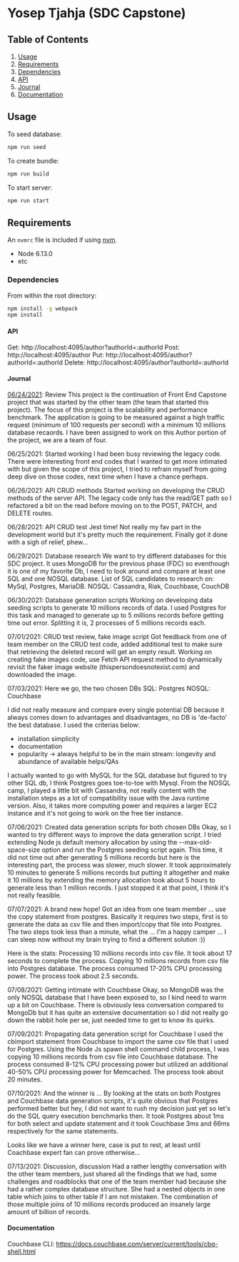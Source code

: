 # Yosep Tjahja (SDC Capstone)

## Table of Contents

1. [Usage](#Usage)
2. [Requirements](#requirements)
3. [Dependencies](#dependencies)
4. [API](#api)
5. [Journal](#journal)
6. [Documentation](#documentation)

## Usage

To seed database:

```sh
npm run seed
```

To create bundle:

```sh
npm run build
```

To start server:

```sh
npm run start
```

## Requirements

An `nvmrc` file is included if using [nvm](https://github.com/creationix/nvm).

- Node 6.13.0
- etc

### Dependencies

From within the root directory:

```sh
npm install -g webpack
npm install
```

#### API

Get: http://localhost:4095/author?authorId=:authorId
Post: http://localhost:4095/author
Put: http://localhost:4095/author?authorId=:authorId
Delete: http://localhost:4095/author?authorId=:authorId

#### Journal
<u>06/24/2021</u>: Review
This project is the continuation of Front End Capstone project that was started by the other team (the team that started this project). The focus of this project is the scalability and performance benchmark. The application is going to be measured against a high traffic request (minimum of 100 requests per second) with a minimum 10 millions database recaords.
I have been assigned to work on this Author portion of the project, we are a team of four.

06/25/2021: Started working
I had been busy reviewing the legacy code. There were interesting front end codes that I wanted to get more intimated with but given the scope of this project, I tried to refrain myself from going deep dive on those codes, next time when I have a chance perhaps.

06/26/2021: API CRUD methods
Started working on developing the CRUD methods of the server API. The legacy code only has the read/GET path so I refactored a bit on the read before moving on to the POST, PATCH, and DELETE routes. 

06/28/2021: API CRUD test
Jest time! Not really my fav part in the development world but it's pretty much the requirement. Finally got it done with a sigh of relief, phew...

06/29/2021: Database research
We want to try different databases for this SDC project. It uses MongoDB for the previous phase (FDC) so eventhough it is one of my favorite Db, I need to look around and compare at least one SQL and one NOSQL database.
List of SQL candidates to research on: MySql, Postgres, MariaDB.
NOSQL: Cassandra, Riak, Couchbase, CouchDB

06/30/2021: Database generation scripts
Working on developing data seeding scripts to generate 10 millions records of data. I used Postgres for this task and managed to generate up to 5 millions records before getting time out error. Splitting it is, 2 processes of 5 millions records each.

07/01/2021: CRUD test review, fake image script
Got feedback from one of team member on the CRUD test code, added additional test to make sure that retrieving the deleted record will get an empty result.
Working on creating fake images code, use Fetch API request method to dynamically revisit the faker image website (thispersondoesnotexist.com) and downloaded the image.

07/03/2021: Here we go, the two chosen DBs
SQL: Postgres
NOSQL: Couchbase

I did not really measure and compare every single potential DB because it always comes down to advantages and disadvantages, no DB is 'de-facto' the best database. I used the criterias below:
- installation simplicity
- documentation
- popularity -> always helpful to be in the main stream: longevity and abundance of available helps/QAs

I actually wanted to go with MySQL for the SQL database but figured to try other SQL db, I think Postgres goes toe-to-toe with Mysql.
From the NOSQL camp, I played a little bit with Cassandra, not really content with the installation steps as a lot of compatibility issue with the Java runtime version. Also, it takes more computing power and requires a larger EC2 instance and it's not going to work on the free tier instance.

07/06/2021: Created data generation scripts for both chosen DBs
Okay, so I wanted to try different ways to improve the data generation script. I tried extending Node js default memory allocation by using the --max-old-space-size option and run the Postgres seeding script again. This time, it did not time out after generating 5 millions records but here is the interesting part, the process was slower, much slower.
It took approximately 10 minutes to generate 5 millions records but putting it altogether and make it 10 millions by extending the memory allocation took about 5 hours to generate less than 1 million records. I just stopped it at that point, I think it's not really feasible.

07/07/2021: A brand new hope!
Got an idea from one team member ... use the copy statement from postgres.
Basically it requires two steps, first is to generate the data as csv file and then import/copy that file into Postgres. The two steps took less than a minute, what the  ...
I'm a happy camper ... I can sleep now without my brain trying to find a different solution :))

Here is the stats:
Processing 10 millions records into csv file. It took about 17 seconds to complete the process.
Copying 10 millions records from csv file into Postgres database. The process consumed 17-20% CPU processing power. The process took about 2.5 seconds.

07/08/2021: Getting intimate with Couchbase
Okay, so MongoDB was the only NOSQL database that I have been exposed to, so I kind need to warm up a bit on Couchbase. There is obviously less conversation compared to MongoDb but it has quite an extensive documentation so I did not really go down the rabbit hole per se, just needed time to get to know its quirks.

07/09/2021: Propagating data generation script for Couchbase
I used the cbimport statement from Couchbase to import the same csv file that I used for Postgres. Using the Node Js spawn shell command child process, I was copying 10 millions records from csv file into Couchbase database. The process consumed 8-12% CPU processing power but utilized an additional 40-50% CPU processing power for Memcached. The process took about 20 minutes.

07/10/2021: And the winner is ... 
By looking at the stats on both Postgres and Couchbase data generation scripts, it's quite obvious that Postgres performed better but hey, I did not want to rush my decision just yet so let's do the SQL query execution benchmarks then.
It took Postgres about 1ms for both select and update statement and it took Couchbase 3ms and 66ms respectively for the same statements.

Looks like we have a winner here, case is put to rest, at least until Coachbase expert fan can prove otherwise...

07/13/2021: Discussion, discussion
Had a rather lengthy conversation with the other team members, just shared all the findings that we had, some challenges and roadblocks that one of the team member had because she had a rather complex database structure. She had a nested objects in one table which joins to other table if I am not mistaken. The combination of those multiple joins of 10 millions records produced an insanely large amount of billion of records.

#### Documentation
Couchbase CLI: https://docs.couchbase.com/server/current/tools/cbq-shell.html
